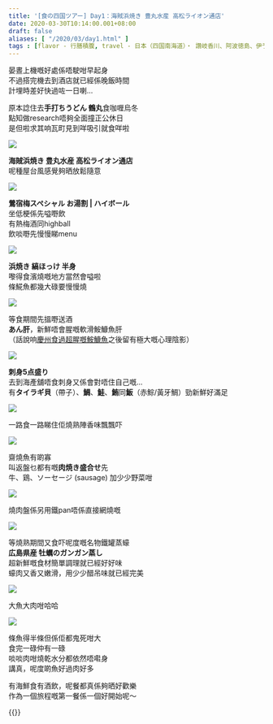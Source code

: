 ```yaml
---
title: '[食の四国ツアー] Day1：海賊浜焼き 豊丸水産 高松ライオン通店'
date: 2020-03-30T10:14:00.001+08:00
draft: false
aliases: [ "/2020/03/day1.html" ]
tags : [flavor - 行膳積腹, travel - 日本（四国南海道）・ 讚岐香川、阿波徳島、伊予愛媛、土佐高知, flavor - 飲！]
---
```


晏晝上機嘅好處係唔駛咁早起身  
不過搭完機去到酒店就已經係晚飯時間  
計埋時差好快過咗一日喇...  
  
原本諗住去**手打ちうどん 鶴丸**食咖喱烏冬  
點知做research唔夠全面撞正公休日  
是但啦求其响瓦町見到咩吸引就食咩啦  

![](/images/shikoku1a.jpg)

**海賊浜焼き 豊丸水産 高松ライオン通店**  
呢種屋台風感覺夠晒放鬆隨意  

![](/images/shikoku1a1.jpg)

**鶯宿梅スペシャル お湯割 | ハイボール**  
坐低梗係先嗌嘢飲  
有熱梅酒同highball  
飲啖嘢先慢慢睇menu  

![](/images/shikoku1a2.jpg)

**浜焼き 縞ほっけ 半身**  
嚟得食濱燒嘅地方當然會嗌啦  
條𩸽魚都幾大碌要慢慢燒  

![](/images/shikoku1a3.jpg)

等食期間先搵嘢送酒  
**あん肝**，新鮮唔會腥嘅軟滑鮟鱇魚肝  
（話說响[慶州食過超腥嘅鮟鱇魚](https://hidie.net/busanjj2b/)之後留有極大嘅心理陰影）  

![](/images/shikoku1a4.jpg)

**刺身5点盛り**  
去到海產舖唔食刺身又係會對唔住自己嘅...  
有**タイラギ貝**（帶子）、**鯛**、**鮭**、**鮪**同**魬**（赤鯮/黃牙鯛）勁新鮮好滿足  

![](/images/shikoku1a5.jpg)

一路食一路睇住佢燒熟陣香味飄飄吓  

![](/images/shikoku1a6.jpg)

齋燒魚有啲寡  
叫返盤乜都有嘅**肉焼き盛合せ**先  
牛、鶏、ソーセージ (sausage) 加少少野菜咁  

![](/images/shikoku1a7.jpg)

燒肉盤係另用鐵pan唔係直接網燒嘅  

![](/images/shikoku1a8.jpg)

等燒熟期間又食吓呢度嘅名物鐵罐蒸蠔  
**広島県産 牡蠣のガンガン蒸し**  
超新鮮嘅食材簡單調理就已經好好味  
蠔肉又香又嫩滑，用少少醋吊味就已經完美  

![](/images/shikoku1a0.jpg)

大魚大肉咁哈哈  

![](/images/shikoku1a10.jpg)

條魚得半條但係佢都鬼死咁大  
食完一碌仲有一碌  
啖啖肉咁燒乾水分都依然唔嚡身  
講真，呢度啲魚好過肉好多  
  
有海鮮食有酒飲，呢餐都真係夠晒好歡樂  
作為一個旅程嘅第一餐係一個好開始呢～  
  
{{<shikoku>}}
